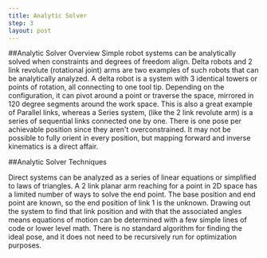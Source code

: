 ```yaml
---
title: Analytic Solver
step: 3
layout: post
---
```


##Analytic Solver Overview
Simple robot systems can be analytically solved when constraints and degrees of freedom align.  Delta robots and 2 link revolute (rotational joint) arms are two examples of such robots that can be analytically analyzed.  A delta robot is a system with 3 identical towers or points of rotation, all connecting to one tool tip.  Depending on the configuration, it can pivot around a point or traverse the space, mirrored in 120 degree segments around the work space.  This is also a great example of Parallel links, whereas a Series system, (like the 2 link revolute arm) is a series of sequential links connected one by one.  There is one pose per achievable position since they aren't overconstrained.  It may not be possible to fully orient in every position, but mapping forward and inverse kinematics is a direct affair.

##Analytic Solver Techniques

Direct systems can be analyzed as a series of linear equations or simplified to laws of triangles.  A 2 link planar arm reaching for a point in 2D space has a limited number of ways to solve the end point.  The base position and end point are known, so the end position of link 1 is the unknown.  Drawing out the system to find that link position and with that the associated angles means equations of motion can be determined with a few simple lines of code or lower level math.  There is no standard algorithm for finding the ideal pose, and it does not need to be recursively run for optimization purposes.